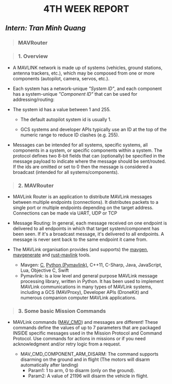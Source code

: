 <h1 align="center"> 4TH WEEK REPORT </h1> 

## ***Intern: Tran Minh Quang***

> ### **MAVRouter**

> ### **1. Overview**

- A MAVLINK network is made up of systems (vehicles, ground stations, antenna trackers, etc.), which may be composed from one or more components (autopilot, camera, servos, etc.).

- Each system has a network-unique *"System ID"*, and each component has a system-unique *"Component ID"* that can be used for addressing/routing:

- The system id has a value between 1 and 255.

  - The default autopilot system id is usually 1. 

  - GCS systems and developer APIs typically use an ID at the top of the numeric range to reduce ID clashes (e.g. 255). 

- Messages can be intended for all systems, specific systems, all components in a system, or specific components within a system. The protocol defines two 8-bit fields that can (optionally) be specified in the message payload to indicate where the message should be sent/routed. If the ids are omitted or set to 0 then the message is considered a broadcast (intended for all systems/components).
  
> ### **2. MAVRouter**

- MAVLink Router is an application to distribute MAVLink messages between multiple endpoints (connections). It distributes packets to a single port or multiple endpoints depending on the target address. Connections can be made via UART, UDP or TCP

- Message Routing: In general, each message received on one endpoint is delivered to all endpoints in which that target system/component has been seen. If it's a broadcast message, it's delivered to all endpoints. A message is never sent back to the same endpoint it came from.

- The MAVLink organisation provides (and supports) the [mavgen](http://mavlink.io/en/getting_started/generate_libraries.html#mavgen), [mavgenerate](http://mavlink.io/en/getting_started/generate_libraries.html#mavgenerate) and [rust-mavlink](https://github.com/mavlink/rust-mavlink) tools.

  - Mavgen: [C](http://mavlink.io/en/mavgen_c/), [Python (Pymavlink)](http://mavlink.io/en/mavgen_python/), C++11, C-Sharp, Java, JavaScript, Lua, Objective C, Swift
  - Pymavlink: is a low level and general purpose MAVLink message processing library, written in Python. It has been used to implement MAVLink communications in many types of MAVLink systems, including a GCS (MAVProxy), Developer APIs (DroneKit) and numerous companion computer MAVLink applications.

> ### **3. Some basic Mission Commands**

- MAVLink commands ([MAV_CMD](https://mavlink.io/en/messages/common.html#MAV_CMD)) and messages are different! These commands define the values of up to 7 parameters that are packaged INSIDE specific messages used in the Mission Protocol and Command Protocol. Use commands for actions in missions or if you need acknowledgment and/or retry logic from a request. 

  - MAV_CMD_COMPONENT_ARM_DISARM: The command supports disarming on the ground and in flight (The motors will disarm automatically after landing) 
    - Param1: 1 to arm, 0 to disarm (only on the ground).
    - Param2: A value of 21196 will disarm the vehicle in flight.
